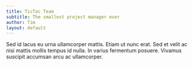 ```yaml
---
title: TicTac Team
subtitle: The smallest project manager ever
author: Tim
layout: default
---
```

Sed id lacus eu urna ullamcorper mattis. Etiam ut nunc erat. Sed et velit ac nisi mattis mollis tempus id nulla. In varius fermentum posuere. Vivamus suscipit accumsan arcu ac ullamcorper.
